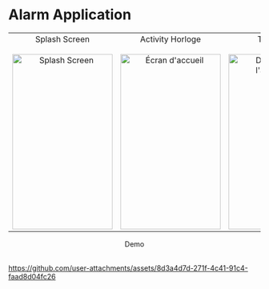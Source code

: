 # Alarm Application

<p align="center">
  <table>
    <tr>
      <td align="center">
        <span>Splash Screen</span>
        <br>
         <br>
        <img width="200" height="350" alt="Splash Screen" src="https://github.com/user-attachments/assets/ac4e7762-9f08-4c1f-b837-0f97d468b7b1">
      </td>
      <td align="center">
        <span>Activity Horloge</span>
        <br>
        <br>
        <img width="200" height="350" alt="Écran d'accueil" src="https://github.com/user-attachments/assets/b809a980-42a1-4c15-a5c0-2fe67a935a1c">
      </td>
      <td align="center">
        <span>TimePicker</span>
        <br>
        <br>
        <img width="200" height="350" alt="Démarrage de l'application" src="https://github.com/user-attachments/assets/42ec06a2-282c-4ee5-ab84-0873db46f5cf">
      </td>
       <td align="center">
        <span>Select Days </span>
        <br>
        <br>
        <img width="200" height="350" alt="Démarrage de l'application" src="https://github.com/user-attachments/assets/21af562b-fc58-411f-90e0-a738915cb799">
       </td>
         <td align="center">
        <span>Notification </span>
        <br>
        <br>
        <img width="200" height="350" alt="Démarrage de l'application" src="https://github.com/user-attachments/assets/a5ea4519-04e5-483d-8cf0-60c5a43ecaf2">
     </td>
    
   </td>
  </table>
       <span>Demo </span>
        <br>
        <br>
  

       
https://github.com/user-attachments/assets/8d3a4d7d-271f-4c41-91c4-faad8d04fc26
</p>

